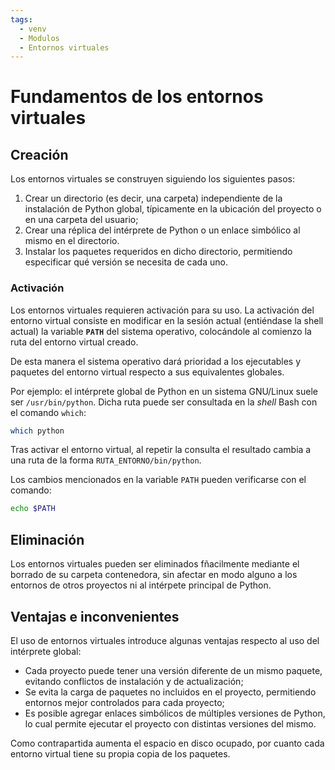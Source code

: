 ```yaml
---
tags:
  - venv
  - Modulos
  - Entornos virtuales
---
```


# Fundamentos de los entornos virtuales 


## Creación

Los entornos virtuales se construyen siguiendo los siguientes pasos:

1. Crear un directorio (es decir, una carpeta) independiente de la instalación de Python global,
típicamente en la ubicación del proyecto
o en una carpeta del usuario;
2. Crear una réplica del intérprete de Python o un enlace simbólico al mismo en el directorio.
3. Instalar los paquetes requeridos en dicho directorio,
permitiendo especificar qué versión se necesita de cada uno.


### Activación

Los entornos virtuales requieren activación para su uso.
La activación del entorno virtual consiste en modificar 
en la sesión actual (entiéndase la shell actual)
la variable **`PATH`** del sistema operativo,
colocándole al comienzo
la ruta del entorno virtual creado.

De esta manera el sistema operativo dará prioridad a los ejecutables y paquetes del entorno virtual respecto a sus equivalentes globales.

Por ejemplo: el intérprete global de Python en un sistema GNU/Linux
suele ser `/usr/bin/python`.
Dicha ruta puede ser consultada en la *shell* Bash con el comando `which`:

```bash title="Bash - Ruta de Python"
which python
```
Tras activar el entorno virtual,
al repetir la consulta el resultado cambia a una ruta de la forma `RUTA_ENTORNO/bin/python`.

Los cambios mencionados en la variable `PATH` pueden verificarse
con el comando:

```bash title="Bash - variable PATH"
echo $PATH
```

## Eliminación

Los entornos virtuales pueden ser eliminados fñacilmente mediante el borrado de su carpeta contenedora,
sin afectar en modo alguno a los entornos de otros proyectos ni al intérpete principal de Python.

## Ventajas e inconvenientes

El uso de entornos virtuales
introduce algunas ventajas respecto al uso del intérprete global:

- Cada proyecto puede tener una versión diferente de un mismo paquete,
evitando conflictos de instalación y de actualización;
- Se evita la carga de paquetes no incluidos en el proyecto,
permitiendo entornos mejor controlados para cada proyecto;
- Es posible agregar enlaces simbólicos de múltiples versiones de Python,
lo cual permite ejecutar el proyecto con distintas versiones del mismo.

Como contrapartida aumenta el espacio en disco ocupado,
por cuanto cada entorno virtual tiene su propia copia de los paquetes.

